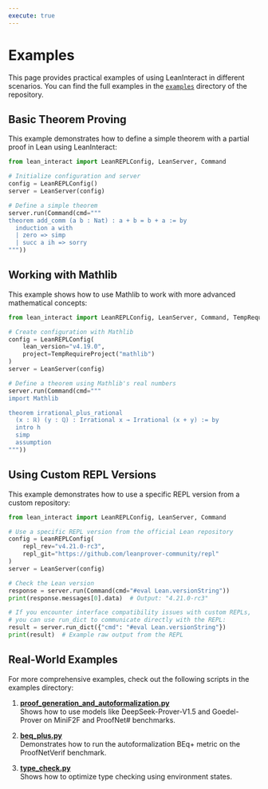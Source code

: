 ```yaml
---
execute: true
---
```


# Examples

This page provides practical examples of using LeanInteract in different scenarios. You can find the full examples in the [`examples`](https://github.com/augustepoiroux/LeanInteract/tree/main/examples) directory of the repository.

## Basic Theorem Proving

This example demonstrates how to define a simple theorem with a partial proof in Lean using LeanInteract:

```python tags=["execute"]
from lean_interact import LeanREPLConfig, LeanServer, Command

# Initialize configuration and server
config = LeanREPLConfig()
server = LeanServer(config)

# Define a simple theorem
server.run(Command(cmd="""
theorem add_comm (a b : Nat) : a + b = b + a := by
  induction a with
  | zero => simp
  | succ a ih => sorry
"""))
```

## Working with Mathlib

This example shows how to use Mathlib to work with more advanced mathematical concepts:

```python
from lean_interact import LeanREPLConfig, LeanServer, Command, TempRequireProject

# Create configuration with Mathlib
config = LeanREPLConfig(
    lean_version="v4.19.0", 
    project=TempRequireProject("mathlib")
)
server = LeanServer(config)

# Define a theorem using Mathlib's real numbers
server.run(Command(cmd="""
import Mathlib

theorem irrational_plus_rational 
  (x : ℝ) (y : ℚ) : Irrational x → Irrational (x + y) := by
  intro h
  simp
  assumption
"""))
```

## Using Custom REPL Versions

This example demonstrates how to use a specific REPL version from a custom repository:

```python
from lean_interact import LeanREPLConfig, LeanServer, Command

# Use a specific REPL version from the official Lean repository
config = LeanREPLConfig(
    repl_rev="v4.21.0-rc3", 
    repl_git="https://github.com/leanprover-community/repl"
)
server = LeanServer(config)

# Check the Lean version
response = server.run(Command(cmd="#eval Lean.versionString"))
print(response.messages[0].data)  # Output: "4.21.0-rc3"

# If you encounter interface compatibility issues with custom REPLs,
# you can use run_dict to communicate directly with the REPL:
result = server.run_dict({"cmd": "#eval Lean.versionString"})
print(result)  # Example raw output from the REPL
```

## Real-World Examples

For more comprehensive examples, check out the following scripts in the examples directory:

1. [**proof_generation_and_autoformalization.py**](https://github.com/augustepoiroux/LeanInteract/blob/main/examples/proof_generation_and_autoformalization.py)  
   Shows how to use models like DeepSeek-Prover-V1.5 and Goedel-Prover on MiniF2F and ProofNet# benchmarks.

2. [**beq_plus.py**](https://github.com/augustepoiroux/LeanInteract/blob/main/examples/beq_plus.py)  
   Demonstrates how to run the autoformalization BEq+ metric on the ProofNetVerif benchmark.

3. [**type_check.py**](https://github.com/augustepoiroux/LeanInteract/blob/main/examples/type_check.py)  
   Shows how to optimize type checking using environment states.
